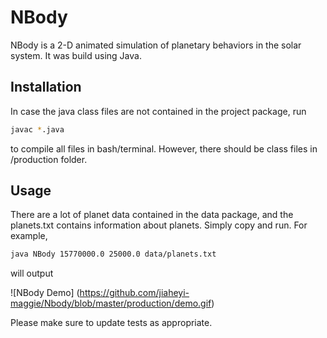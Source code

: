 # NBody

NBody is a 2-D animated simulation of planetary behaviors in the solar system. It was build using Java. 

## Installation

In case the java class files are not contained in the project package, run 

```bash
javac *.java
```
to compile all files in bash/terminal. However, there should be class files in /production folder. 
## Usage

There are a lot of planet data contained in the data package, and the planets.txt contains information about planets. Simply copy and run. For example,  

```bash
java NBody 15770000.0 25000.0 data/planets.txt
```
will output 

![NBody Demo] (https://github.com/jiaheyi-maggie/Nbody/blob/master/production/demo.gif)


Please make sure to update tests as appropriate.
